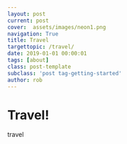 ```yaml
---
layout: post
current: post
cover:  assets/images/neon1.png
navigation: True
title: Travel
targettopic: /travel/
date: 2019-01-01 00:00:01
tags: [about]
class: post-template
subclass: 'post tag-getting-started'
author: rob
---
```


# Travel!

travel